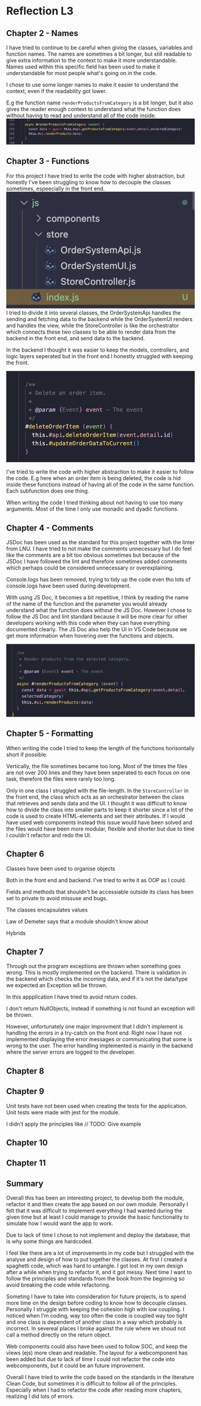 # Reflection L3
## Chapter 2 - Names
I have tried to continue to be careful when giving the classes, variables and function names. The names are sometimes a bit longer, but still readable to give extra information to the context to make it more understandable. Names used within this specific field has been used to make it understandable for most people what's going on in the code.

I chose to use some longer names to make it easier to understand the context, even if the readability got lower.

E.g the function name `renderProductsFromCategory` is a bit longer, but it also gives the reader enough context to understand what the function does without having to read and understand all of the code inside.
![example of longer names](./images/3_2.png)


## Chapter 3 - Functions
For this project I have tried to write the code with higher abstraction, but honestly I've been struggling to know how to decouple the classes sometimes, espeecially in the front end.
![frontend](./images/3.png)
I tried to divide it into several classes, the OrderSystemApi handles the sending and fetching data to the backend while the OrderSystemUI renders and handles the view, while the StoreController is like the orchestrator which connects these two classes to be able to render data from the backend in the front end, and send data to the backend.

In the backend I thought it was easier to keep the models, controllers, and logic layers seperated but in the front end I honestly struggled with keeping the front.

![image of abstraction](./images/3_1.png)

I've tried to write the code with higher abstraction to make it easier to follow the code. E.g here when an order item is being deleted, the code is hid inside these functions instead of having all of the code in the same function. Each subfunction does one thing.

When writing the code I tried thinking about not having to use too many arguments. Most of the time I only use monadic and dyadic functions.


## Chapter 4 - Comments
JSDoc has been used as the standard for this project together with the linter from LNU. I have tried to not make the comments unnecessary but I do feel like the comments are a bit too obvious sometimes but because of the JSDoc I have followed the lint and therefore sometimes added comments which perhaps could be considered unnecessary or overexplaining.

Console.logs has been removed, trying to tidy up the code even tho lots of console.logs have been used during development.

With using JS Doc, it becomes a bit repetitive, I think by reading the name of the name of the function and the parameter you would already understand what the function does without the JS Doc. However I chose to follow the JS Doc and lint standard because it will be more clear for other developers working with this code when they can have everything documented clearly. The JS Doc also help the UI in VS Code because we get more information when hovering over the functions and objects.

![example of js doc](./images/4.png)



## Chapter 5 - Formatting
When writing the code I tried to keep the length of the functions horisontally short if possible.

Vertically, the file sometimes became too long. Most of the times the files are not over 200 lines and they have been seperated to each focus on one task, therefore the files were rarely too long.

Only in one class I struggled with the file-length. In the `StoreController` in the front end, the class which acts as an orchestrator between the class that retrieves and sends data and the UI. I thought it was difficult to know how to divide the class into smaller parts to keep it shorter since a lot of the code is used to create HTML-elements and set their attributes. If I would have used web components instead this issue would have been solved and the files would have been more modular, flexible and shorter but due to time I couldn't refactor and redo the UI.

## Chapter 6
Classes have been used to organise objects

Both in the front end and backend. I've tried to write it as OOP as I could.

Fields and methods that shouldn't be accessiable outside its class has been set to private to avoid missuse and bugs.

The classes encapsulates values

Law of Demeter says that a module shouldn't know about 

Hybrids


## Chapter 7
Through out the program exceptions are thrown when something goes wrong. This is mostly implemented on the backend. There is validation in the backend which checks the incoming data, and if it's not the data/type we expected an Exception wll be thrown. 

In this appplication I have tried to avoid return codes.

I don't return NullObjects, instead if something is not found an exception will be thrown.

However, unfortunately one major improvment that I didn't implement is handling the errors in a try-catch on the front end. Right now I have not implemented displaying the error messages or communicating that some is wrong to the user. The error handling implemented is mainly in the backend where the server errors are logged to the developer.
## Chapter 8
## Chapter 9
Unit tests have not been used when creating the tests for the application. Unit tests were made with jest for the module.

I didn't apply the principles like // TODO: Give example
## Chapter 10
## Chapter 11

## Summary
Overall this has been an interesting project, to develop both the module, refactor it and then create the app based on our own module. Personally I felt that it was difficult to implement everything I had wanted during the given time but at least I could manage to provide the basic functionality to simulate how I would want the app to work.

Due to lack of time I chose to not implement and deploy the database, that is why some things are hardcoded.

I feel like there are a lot of improvements in my code but I struggled with the analyse and design of how to put together the classes. At first I created a spaghetti code, which was hard to untangle. I got lost in my own design after a while when trying to refactor it, and it got messy. Next time I want to follow the principles and standards from the book from the beginning so avoid breaking the code while refactoring.

Someting I have to take into consideration for future projects, is to spend more time on the design before coding to know how to decouple classes. Personally I struggle with keeping the cohesion high with low coupling. I noticed when I'm coding, way too often the code is coupled way too tight and one class is dependent of another class in a way which probably is incorrect. In severeal places I broke against the rule where we shoud not call a method directly on the return object. 

Web components could also have been used to follow SOC, and keep the views (ejs) more clean and readable. The layout for a webcomponent has been added but due to lack of time I could not refactor the code into webcomponents, but it could be an future improvement.

Overall I have tried to write the code based on the standards in the literature Clean Code, but sometimes it is difficult to follow all of the principles. Especially when I had to refactor the code after reading more chapters, realizing I did lots of errors. 
